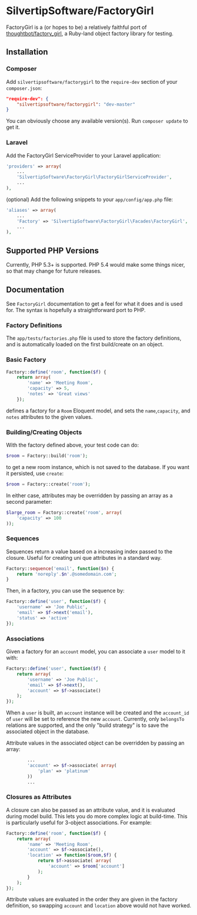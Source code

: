 # SilvertipSoftware/FactoryGirl

FactoryGirl is a (or hopes to be) a relatively faithful port of [thoughtbot/factory_girl](https://github.com/thoughtbot/factory_girl), a Ruby-land object factory library for testing.


## Installation

### Composer

Add `silvertipsoftware/factorygirl` to the `require-dev` section of your `composer.json`:

```json
"require-dev": {
    "silvertipsoftware/factorygirl": "dev-master"
}
```

You can obviously choose any available version(s). Run `composer update` to get it.

### Laravel

Add the FactoryGirl ServiceProvider to your Laravel application:

```php
'providers' => array(
    ...
    'SilvertipSoftware\FactoryGirl\FactoryGirlServiceProvider',
    ...
),
```

(optional) Add the following snippets to your `app/config/app.php` file:

```php
'aliases' => array(
    ...
    'Factory' => 'SilvertipSoftware\FactoryGirl\Facades\FactoryGirl',
    ...
),
```


## Supported PHP Versions

Currently, PHP 5.3+ is supported. PHP 5.4 would make some things nicer, so that may change for future releases.


## Documentation

See `FactoryGirl` documentation to get a feel for what it does and is used for. The syntax is hopefully a straightforward port to PHP.

### Factory Definitions

The `app/tests/factories.php` file is used to store the factory definitions, and is automatically loaded on the first build/create on an object.

### Basic Factory

```php
Factory::define('room', function($f) {
    return array(
        'name' => 'Meeting Room',
        'capacity' => 5,
        'notes' => 'Great views'
    });
```

defines a factory for a `Room` Eloquent model, and sets the `name`,`capacity`, and `notes` attributes to the given values.

### Building/Creating Objects

With the factory defined above, your test code can do:

```php
$room = Factory::build('room');
```

to get a new room instance, which is not saved to the database. If you want it persisted, use `create`:

```php
$room = Factory::create('room');
```

In either case, attributes may be overridden by passing an array as a second parameter:

```php
$large_room = Factory::create('room', array(
    'capacity' => 100
));
```

### Sequences

Sequences return a value based on a increasing index passed to the closure. Useful for creating uni
que attributes in a standard way.

```php
Factory::sequence('email', function($n) {
    return 'noreply'.$n'.@somedomain.com';
}
```

Then, in a factory, you can use the sequence by:

```php
Factory::define('user', function($f) {
    'username' => 'Joe Public',
    'email' => $f->next('email'),
    'status' => 'active'
});
```

### Associations

Given a factory for an `account` model, you can associate a `user` model to it with:

```php
Factory::define('user', function($f) {
    return array(
        'username' => 'Joe Public',
        'email' => $f->next(),
        'account' => $f->associate()
    );
});
```

When a `user` is built, an `account` instance will be created and the `account_id` of `user` will be set to reference the new `account`. Currently, only `belongsTo` relations are supported, and the only "build strategy" is to save the associated object in the database.

Attribute values in the associated object can be overridden by passing an array:

```php
        ...
        'account' => $f->associate( array(
            'plan' => 'platinum'
        )) 
        ...
```

### Closures as Attributes

A closure can also be passed as an attribute value, and it is evaluated during model build. This lets you do more complex logic at build-time. This is particularly useful for 3-object associations. For example:

```php
Factory::define('room', function($f) {
    return array(
        'name' => 'Meeting Room',
        'account' => $f->associate(),
        'location' => function($room,$f) {
            return $f->associate( array(
                'account' => $room['account']
            );
        }
    );
});
```
 
Attribute values are evaluated in the order they are given in the factory definition, so swapping `account` and `location` above would not have worked.

